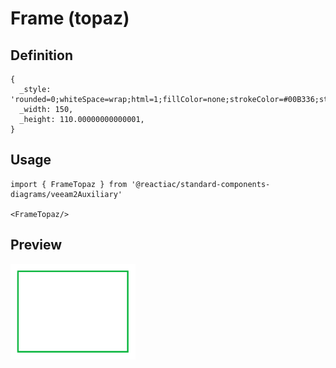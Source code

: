 # Frame (topaz)

## Definition

```
{
  _style: 'rounded=0;whiteSpace=wrap;html=1;fillColor=none;strokeColor=#00B336;strokeWidth=2;',
  _width: 150,
  _height: 110.00000000000001,
}
```

## Usage

```
import { FrameTopaz } from '@reactiac/standard-components-diagrams/veeam2Auxiliary'

<FrameTopaz/>
```

## Preview

<img src="./frame-topaz.png" width="200"/>
